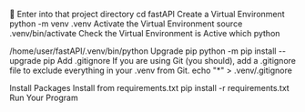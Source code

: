 💬 Enter into that project directory
cd fastAPI
Create a Virtual Environment
python -m venv .venv
Activate the Virtual Environment
source .venv/bin/activate
Check the Virtual Environment is Active
which python

/home/user/fastAPI/.venv/bin/python
Upgrade pip
python -m pip install --upgrade pip
Add .gitignore
If you are using Git (you should), add a .gitignore file to exclude everything in your .venv from Git.
echo "*" > .venv/.gitignore

Install Packages
Install from requirements.txt
pip install -r requirements.txt
Run Your Program
